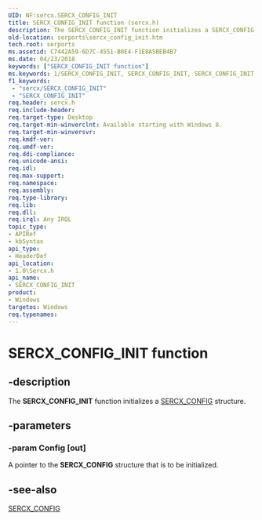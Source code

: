 ```yaml
---
UID: NF:sercx.SERCX_CONFIG_INIT
title: SERCX_CONFIG_INIT function (sercx.h)
description: The SERCX_CONFIG_INIT function initializes a SERCX_CONFIG structure.
old-location: serports\sercx_config_init.htm
tech.root: serports
ms.assetid: C7442A59-6D7C-4551-B0E4-F1E8A5BEB4B7
ms.date: 04/23/2018
keywords: ["SERCX_CONFIG_INIT function"]
ms.keywords: 1/SERCX_CONFIG_INIT, SERCX_CONFIG_INIT, SERCX_CONFIG_INIT function [Serial Ports], serports.sercx_config_init
f1_keywords:
 - "sercx/SERCX_CONFIG_INIT"
 - "SERCX_CONFIG_INIT"
req.header: sercx.h
req.include-header: 
req.target-type: Desktop
req.target-min-winverclnt: Available starting with Windows 8.
req.target-min-winversvr: 
req.kmdf-ver: 
req.umdf-ver: 
req.ddi-compliance: 
req.unicode-ansi: 
req.idl: 
req.max-support: 
req.namespace: 
req.assembly: 
req.type-library: 
req.lib: 
req.dll: 
req.irql: Any IRQL
topic_type:
- APIRef
- kbSyntax
api_type:
- HeaderDef
api_location:
- 1.0\Sercx.h
api_name:
- SERCX_CONFIG_INIT
product:
- Windows
targetos: Windows
req.typenames: 
---
```


# SERCX_CONFIG_INIT function


## -description


The <b>SERCX_CONFIG_INIT</b> function initializes a <a href="https://docs.microsoft.com/windows-hardware/drivers/ddi/sercx/ns-sercx-_sercx_config">SERCX_CONFIG</a> structure.


## -parameters




### -param Config [out]

A pointer to the <b>SERCX_CONFIG</b> structure that is to be initialized.


## -see-also




<a href="https://docs.microsoft.com/windows-hardware/drivers/ddi/sercx/ns-sercx-_sercx_config">SERCX_CONFIG</a>
 

 

